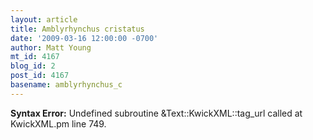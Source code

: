 ```yaml
---
layout: article
title: Amblyrhynchus cristatus
date: '2009-03-16 12:00:00 -0700'
author: Matt Young
mt_id: 4167
blog_id: 2
post_id: 4167
basename: amblyrhynchus_c
---
```

<p><strong>Syntax Error:</strong> Undefined subroutine &Text::KwickXML::tag_url called at KwickXML.pm line 749.
</p>
